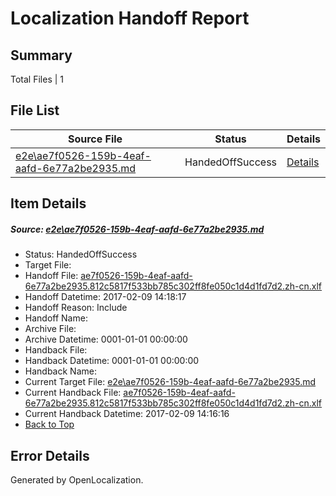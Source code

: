 # <a name='report-top'></a> Localization Handoff Report

## Summary
 Total Files | 1

## File List
 Source File | Status | Details 
 ----------- | ------ | ------- 
 [e2e\ae7f0526-159b-4eaf-aafd-6e77a2be2935.md](https://github.com/OpenLocalizationTestOrg/ol-test0/blob/a2ecb50fad0d4fef7d9606c8ba7986f5bae1df96/e2e/ae7f0526-159b-4eaf-aafd-6e77a2be2935.md) | HandedOffSuccess | [Details](#dd647dbcf76471cac874c2b6be8a694aba83a7561)

## Item Details
##### <a name='dd647dbcf76471cac874c2b6be8a694aba83a7561'></a> Source: [e2e\ae7f0526-159b-4eaf-aafd-6e77a2be2935.md](https://github.com/OpenLocalizationTestOrg/ol-test0/blob/a2ecb50fad0d4fef7d9606c8ba7986f5bae1df96/e2e/ae7f0526-159b-4eaf-aafd-6e77a2be2935.md)
* Status: HandedOffSuccess
* Target File: 
* Handoff File: [ae7f0526-159b-4eaf-aafd-6e77a2be2935.812c5817f533bb785c302ff8fe050c1d4d1fd7d2.zh-cn.xlf](https://github.com/OpenLocalizationTestOrg/ol-test0-handoff/blob/24e2c650ab806db21dd3cf1ad70d75f8ea422795/ol-handoff/OpenLocalizationTestOrg/ol-test0-zhcn/shujia/ht/ae7f0526-159b-4eaf-aafd-6e77a2be2935.812c5817f533bb785c302ff8fe050c1d4d1fd7d2.zh-cn.xlf)
* Handoff Datetime: 2017-02-09 14:18:17
* Handoff Reason: Include
* Handoff Name: 
* Archive File: 
* Archive Datetime: 0001-01-01 00:00:00
* Handback File: 
* Handback Datetime: 0001-01-01 00:00:00
* Handback Name: 
* Current Target File: [e2e\ae7f0526-159b-4eaf-aafd-6e77a2be2935.md](https://github.com/OpenLocalizationTestOrg/ol-test0-zhcn/blob/e90c79e7dcdf684a951822927a92c721c7da2e7e/e2e/ae7f0526-159b-4eaf-aafd-6e77a2be2935.md)
* Current Handback File: [ae7f0526-159b-4eaf-aafd-6e77a2be2935.812c5817f533bb785c302ff8fe050c1d4d1fd7d2.zh-cn.xlf](https://github.com/OpenLocalizationTestOrg/ol-test0-handback/blob/39e55f61462b47b8faf7fd57ef10655e658c9489/ol-handback/OpenLocalizationTestOrg/ol-test0-zhcn/shujia/ht/ae7f0526-159b-4eaf-aafd-6e77a2be2935.812c5817f533bb785c302ff8fe050c1d4d1fd7d2.zh-cn.xlf)
* Current Handback Datetime: 2017-02-09 14:16:16
* [Back to Top](#report-top)


## Error Details

Generated by OpenLocalization.
